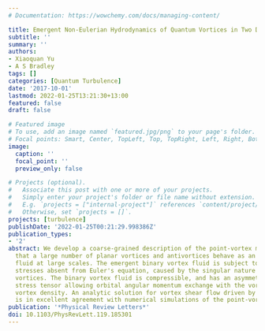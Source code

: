 ```yaml
---
# Documentation: https://wowchemy.com/docs/managing-content/

title: Emergent Non-Eulerian Hydrodynamics of Quantum Vortices in Two Dimensions
subtitle: ''
summary: ''
authors:
- Xiaoquan Yu
- A S Bradley
tags: []
categories: [Quantum Turbulence]
date: '2017-10-01'
lastmod: 2022-01-25T13:21:30+13:00
featured: false
draft: false

# Featured image
# To use, add an image named `featured.jpg/png` to your page's folder.
# Focal points: Smart, Center, TopLeft, Top, TopRight, Left, Right, BottomLeft, Bottom, BottomRight.
image:
  caption: ''
  focal_point: ''
  preview_only: false

# Projects (optional).
#   Associate this post with one or more of your projects.
#   Simply enter your project's folder or file name without extension.
#   E.g. `projects = ["internal-project"]` references `content/project/deep-learning/index.md`.
#   Otherwise, set `projects = []`.
projects: [turbulence]
publishDate: '2022-01-25T00:21:29.998386Z'
publication_types:
- '2'
abstract: We develop a coarse-grained description of the point-vortex model, finding
  that a large number of planar vortices and antivortices behave as an inviscid non-Eulerian
  fluid at large scales. The emergent binary vortex fluid is subject to anomalous
  stresses absent from Euler's equation, caused by the singular nature of quantum
  vortices. The binary vortex fluid is compressible, and has an asymmetric Cauchy
  stress tensor allowing orbital angular momentum exchange with the vorticity and
  vortex density. An analytic solution for vortex shear flow driven by anomalous stresses
  is in excellent agreement with numerical simulations of the point-vortex model.
publication: '*Physical Review Letters*'
doi: 10.1103/PhysRevLett.119.185301
---
```

